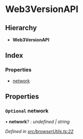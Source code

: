 # Web3VersionAPI

## Hierarchy

* **Web3VersionAPI**

## Index

### Properties

* [network](_browserutils_.web3versionapi.md#optional-network)

## Properties

### `Optional` network

• **network**? : _undefined \| string_

_Defined in_ [_src/browserUtils.ts:22_](https://github.com/PolymathNetwork/polymath-sdk/blob/550676f/src/browserUtils.ts#L22)

